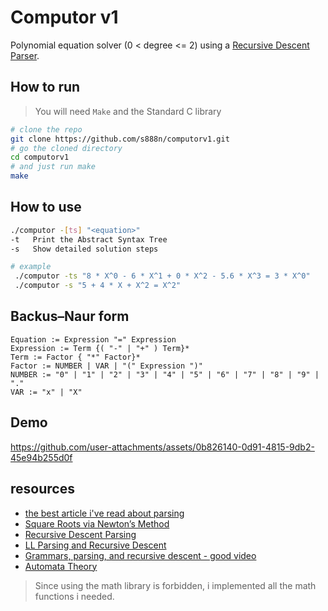 # Computor v1
  Polynomial equation solver (0 < degree <= 2) using a [Recursive Descent Parser](https://en.wikipedia.org/wiki/Recursive_descent_parser).

## How to run
> You will need ```Make``` and the Standard C library
```bash
# clone the repo
git clone https://github.com/s888n/computorv1.git
# go the cloned directory
cd computorv1
# and just run make
make
```

## How to use
```bash
./computor -[ts] "<equation>"
-t   Print the Abstract Syntax Tree
-s   Show detailed solution steps

# example
 ./computor -ts "8 * X^0 - 6 * X^1 + 0 * X^2 - 5.6 * X^3 = 3 * X^0"
 ./computor -s "5 + 4 * X + X^2 = X^2"
```

## Backus–Naur form
```ebnf
Equation := Expression "=" Expression
Expression := Term {( "-" | "+" ) Term}*
Term := Factor { "*" Factor}*
Factor := NUMBER | VAR | "(" Expression ")"
NUMBER := "0" | "1" | "2" | "3" | "4" | "5" | "6" | "7" | "8" | "9" | "."
VAR := "x" | "X"
```

## Demo


https://github.com/user-attachments/assets/0b826140-0d91-4815-9db2-45e94b255d0f


## resources
- [the best article i've read about parsing](https://craftinginterpreters.com/scanning.html)
- [Square Roots via Newton’s Method](https://math.mit.edu/~stevenj/18.335/newton-sqrt.pdf)
- [Recursive Descent Parsing](https://www.youtube.com/watch?v=SToUyjAsaFk&ab_channel=hhp3)
- [LL Parsing and Recursive Descent ](https://blog.jeffsmits.net/ll-parsing-recursive-descent/)
- [Grammars, parsing, and recursive descent - good video](https://www.youtube.com/watch?v=ENKT0Z3gldE&ab_channel=KayLack)
- [Automata Theory](https://cs.stanford.edu/people/eroberts/courses/soco/projects/2004-05/automata-theory/basics.html)

<!-- ## notes -->
<!-- - since math.h is not allowed , use **Newton’s Method** to calculate the square root -->
<!-- - my parser is sloppy and i have to do a lot of patching and handling of edge cases, i'm looking into implementing a proper lexer and parser using  **Recursive Descent Parsing**  -->
<!-- - it is worth it to spend as much time as possible on RDP since i will be using it on other projects -->
<!-- - for printing fraction we multiply the double by 1e6 for example to preserve 6 degrees of percision then find the gcd -->

> Since using the math library is forbidden, i implemented all the math functions i needed.
